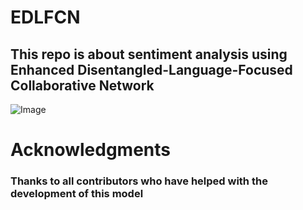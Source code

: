 # EDLFCN

## This repo is about sentiment analysis using Enhanced Disentangled-Language-Focused Collaborative Network

![Image](https://github.com/user-attachments/assets/531ab630-5fbd-4c31-9ace-ea058d828ced)

# Acknowledgments

### Thanks to all contributors who have helped with the development of this model
